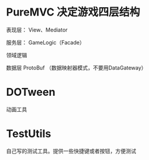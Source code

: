 PureMVC 决定游戏四层结构
==========

表现层： View、Mediator

服务层： GameLogic（Facade）

领域逻辑 

数据层 	 ProtoBuf （数据映射器模式，不要用DataGateway）

DOTween
==========

动画工具

TestUtils
==========

自己写的测试工具。提供一些快捷键或者按钮，方便测试